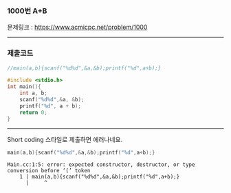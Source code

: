 ### 1000번 A+B

문제링크 : https://www.acmicpc.net/problem/1000

---
### 제출코드
```cpp
//main(a,b){scanf("%d%d",&a,&b);printf("%d",a+b);}

#include <stdio.h>
int main(){
    int a, b;
    scanf("%d%d",&a, &b);
    printf("%d", a + b);
    return 0;
}
```

---


Short coding 스타일로 제출하면 에러나네요.
```cpp
main(a,b){scanf("%d%d",&a,&b);printf("%d",a+b);}
```

```
Main.cc:1:5: error: expected constructor, destructor, or type conversion before ‘(’ token
    1 | main(a,b){scanf("%d%d",&a,&b);printf("%d",a+b);}
      |     ^
```


